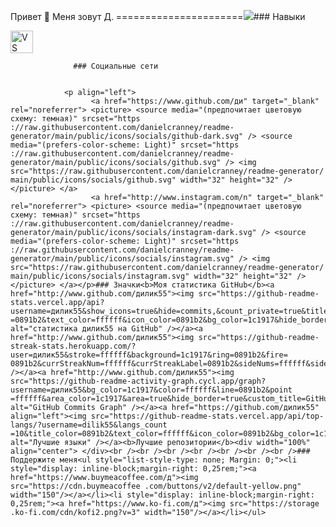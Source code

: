 Привет 👋 Меня зовут Д. ======================<a href="https://www.github.com/дилик55" target="_blank" rel="noreferrer"><img src="https://img.shields.io/github/followers/дилик55?logo=github&style=for-the-badge&color=0891b2&labelColor=1c1917" /></a>### Навыки 
<p align="left">
 <a href="https://code.visualstudio.com/" target="_blank" rel="noreferrer"><img src="https://raw.githubusercontent.com/ danielcranney/readme-generator/main/public/icons/skills/visualstudiocode.svg" width="36" height="36" alt="VS Code" /></a> 
                    </p>
                    
                  ### Социальные сети
                  
                   
                <p align="left"> 
                      <a href="https://www.github.com/ди" target="_blank" rel="noreferrer"> <picture> <source media="(предпочитает цветовую схему: темная)" srcset="https ://raw.githubusercontent.com/danielcranney/readme-generator/main/public/icons/socials/github-dark.svg" /> <source media="(prefers-color-scheme: Light)" srcset="https ://raw.githubusercontent.com/danielcranney/readme-generator/main/public/icons/socials/github.svg" /> <img src="https://raw.githubusercontent.com/danielcranney/readme-generator/ main/public/icons/socials/github.svg" width="32" height="32" /> </picture> </a>
                      <a href="http://www.instagram.com/n" target="_blank" rel="noreferrer"> <picture> <source media="(предпочитает цветовую схему: темная)" srcset="https ://raw.githubusercontent.com/danielcranney/readme-generator/main/public/icons/socials/instagram-dark.svg" /> <source media="(prefers-color-scheme: Light)" srcset="https ://raw.githubusercontent.com/danielcranney/readme-generator/main/public/icons/socials/instagram.svg" /> <img src="https://raw.githubusercontent.com/danielcranney/readme-generator/ main/public/icons/socials/instagram.svg" width="32" height="32" /> </picture> </a></p>### Значки<b>Моя статистика GitHub</b><a href="http://www.github.com/дилик55"><img src="https://github-readme-stats.vercel.app/api?username=дилик55&show_icons=true&hide=commits,&count_private=true&title_color =0891b2&text_color=ffffff&icon_color=0891b2&bg_color=1c1917&hide_border=true&show_icons=true" alt="статистика дилик55 на GitHub" /></a><a href="http://www.github.com/дилик55"><img src="https://github-readme-streak-stats.herokuapp.com/?user=дилик55&stroke=ffffff&background=1c1917&ring=0891b2&fire= 0891b2&currStreakNum=ffffff&currStreakLabel=0891b2&sideNums=ffffff&sideLabels=ffffff&dates=ffffff&hide_border=true" /></a><a href="http://www.github.com/дилик55"><img src="https://github-readme-activity-graph.cycl.app/graph?username=дилик55&bg_color=1c1917&color=ffffff&line=0891b2&point =ffffff&area_color=1c1917&area=true&hide_border=true&custom_title=GitHub%20Commits%20Graph" alt="GitHub Commits Graph" /></a><a href="https://github.com/дилик55" align="left"><img src="https://github-readme-stats.vercel.app/api/top-langs/?username=dilik55&langs_count =10&title_color=0891b2&text_color=ffffff&icon_color=0891b2&bg_color=1c1917&hide_border=true&locale=en&custom_title=Top%20%Languages" alt="Лучшие языки" /></a><b>Лучшие репозитории</b><div width="100%" align="center"> </div><br /><br /><br /><br /><br /><br /><br />### Поддержите меня<ul style="list-style-type: none; Margin: 0;"><li style="display: inline-block;margin-right: 0,25rem;"><a href="https://www.buymeacoffee.com/д"><img src="https://cdn.buymeacoffee .com/buttons/v2/default-yellow.png" width="150"/></a></li><li style="display: inline-block;margin-right: 0,25rem;"><a href="https://www.ko-fi.com/д"><img src="https://storage .ko-fi.com/cdn/kofi2.png?v=3" width="150"/></a></li></ul>
